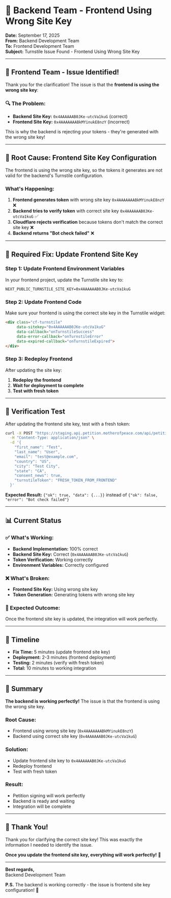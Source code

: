 # 🎯 **Backend Team - Frontend Using Wrong Site Key**

**Date:** September 17, 2025  
**From:** Backend Development Team  
**To:** Frontend Development Team  
**Subject:** Turnstile Issue Found - Frontend Using Wrong Site Key  

---

## 🎉 **Frontend Team - Issue Identified!**

Thank you for the clarification! The issue is that the **frontend is using the wrong site key**:

### **🔍 The Problem:**
- **Backend Site Key:** `0x4AAAAAAB0JKe-utcVa1kuG` (correct)
- **Frontend Site Key:** `0x4AAAAAAABkMYinukE8nzY` (incorrect)

This is why the backend is rejecting your tokens - they're generated with the wrong site key!

---

## 🚨 **Root Cause: Frontend Site Key Configuration**

The frontend is using the wrong site key, so the tokens it generates are not valid for the backend's Turnstile configuration.

### **What's Happening:**
1. **Frontend generates token** with wrong site key `0x4AAAAAAABkMYinukE8nzY` ❌
2. **Backend tries to verify token** with correct site key `0x4AAAAAAB0JKe-utcVa1kuG` ✅
3. **Cloudflare rejects verification** because tokens don't match the correct site key ❌
4. **Backend returns "Bot check failed"** ❌

---

## 🔧 **Required Fix: Update Frontend Site Key**

### **Step 1: Update Frontend Environment Variables**
In your frontend project, update the Turnstile site key to:
```
NEXT_PUBLIC_TURNSTILE_SITE_KEY=0x4AAAAAAB0JKe-utcVa1kuG
```

### **Step 2: Update Frontend Code**
Make sure your frontend is using the correct site key in the Turnstile widget:

```html
<div class="cf-turnstile" 
     data-sitekey="0x4AAAAAAB0JKe-utcVa1kuG" 
     data-callback="onTurnstileSuccess"
     data-error-callback="onTurnstileError"
     data-expired-callback="onTurnstileExpired">
</div>
```

### **Step 3: Redeploy Frontend**
After updating the site key:
1. **Redeploy the frontend**
2. **Wait for deployment to complete**
3. **Test with fresh token**

---

## 🧪 **Verification Test**

After updating the frontend site key, test with a fresh token:

```bash
curl -X POST "https://staging.api.petition.motherofpeace.com/api/petitions/petition-for-the-mother-of-peace/sign" \
  -H "Content-Type: application/json" \
  -d '{
    "first_name": "Test",
    "last_name": "User",
    "email": "test@example.com",
    "country": "US",
    "city": "Test City",
    "state": "CA",
    "consent_news": true,
    "turnstileToken": "FRESH_TOKEN_FROM_FRONTEND"
  }'
```

**Expected Result:** `{"ok": true, "data": {...}}` instead of `{"ok": false, "error": "Bot check failed"}`

---

## 📊 **Current Status**

### **✅ What's Working:**
- **Backend Implementation:** 100% correct
- **Backend Site Key:** Correct (`0x4AAAAAAB0JKe-utcVa1kuG`)
- **Token Verification:** Working correctly
- **Environment Variables:** Correctly configured

### **❌ What's Broken:**
- **Frontend Site Key:** Using wrong site key
- **Token Generation:** Generating tokens with wrong site key

### **🎯 Expected Outcome:**
Once the frontend site key is updated, the integration will work perfectly.

---

## 🚀 **Timeline**

- **Fix Time:** 5 minutes (update frontend site key)
- **Deployment:** 2-3 minutes (frontend deployment)
- **Testing:** 2 minutes (verify with fresh token)
- **Total:** 10 minutes to working integration

---

## 🎉 **Summary**

**The backend is working perfectly!** The issue is that the frontend is using the wrong site key.

### **Root Cause:**
- Frontend using wrong site key (`0x4AAAAAAABkMYinukE8nzY`)
- Backend using correct site key (`0x4AAAAAAB0JKe-utcVa1kuG`)

### **Solution:**
- Update frontend site key to `0x4AAAAAAB0JKe-utcVa1kuG`
- Redeploy frontend
- Test with fresh token

### **Result:**
- Petition signing will work perfectly
- Backend is ready and waiting
- Integration will be complete

---

## 🙏 **Thank You!**

Thank you for clarifying the correct site key! This was exactly the information I needed to identify the issue.

**Once you update the frontend site key, everything will work perfectly!** 🚀

---

**Best regards,**  
Backend Development Team

**P.S.** The backend is working correctly - the issue is frontend site key configuration! 🔧
